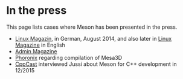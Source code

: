 # In the press

This page lists cases where Meson has been presented in the press.

* [Linux Magazin](http://www.linux-magazin.de/Ausgaben/2014/08/), in German, August 2014, and also later in [Linux Magazine](http://www.linux-magazine.com/Issues/2014/166/Meson-Build-System) in English
* [Admin Magazine](http://www.admin-magazine.com/HPC/Articles/The-Meson-Build-System)
* [Phoronix](https://www.phoronix.com/scan.php?page=news_item&px=MTc1MDc) regarding compilation of Mesa3D
* [CppCast](http://cppcast.com/2015/12/jussi-pakkanen/) interviewed Jussi about Meson for C++ development in 12/2015
